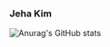 



### Jeha Kim



![Anurag's GitHub stats](https://github-readme-stats.vercel.app/api?username=kimjeha0&show_icons=true&theme=tokyonight)


